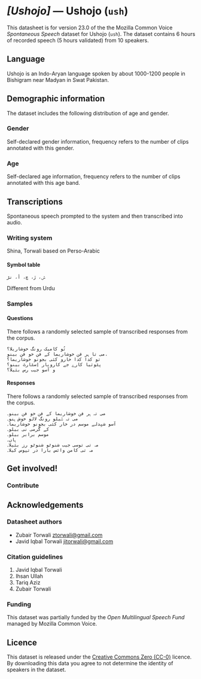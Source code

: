 # *[Ushojo]* &mdash; Ushojo (`ush`)
This datasheet is for version 23.0 of the the Mozilla Common Voice *Spontaneous Speech* dataset 
for Ushojo (`ush`). The dataset contains 6 hours of recorded
speech (5 hours validated) from 10 speakers.

## Language
Ushojo is an Indo-Aryan language spoken by about 1000-1200 people in Bishigram near Madyan in Swat Pakistan.
<!-- {{LANGUAGE_DESCRIPTION}} -->
<!-- Provide a brief (1-2 paragraph) description of your language -->

## Demographic information
The dataset includes the following distribution of age and gender.
<!-- You can get a lot of the information in this section from https://analyzer.cv-toolbox.web.tr/browse -->

### Gender
Self-declared gender information, frequency refers to the number of clips annotated with this gender.
<!-- {{GENDER_TABLE}} -->
<!-- @ AUTOMATICALLY GENERATED @ -->
<!-- | Gender | Frequency |
|--------|-----------|
| male, masculine | ? |
| undeclared | ? |
| female, feminine | ? | -->

### Age
Self-declared age information, frequency refers to the number of clips annotated with this age band.
<!-- {{AGE_TABLE}} -->
<!-- @ AUTOMATICALLY GENERATED @ -->
<!-- | Age band | Frequency |
|----------|-----------|
| teens | ? |
| twenties | ? |
| thirties | ? |
| fourties | ? |
| fifties | ? |
   ...if other age ranges are present in your data, add rows... -->

## Transcriptions
Spontaneous speech prompted to the system and then transcribed into audio.
<!-- {{TRANSCRIPTIONS_DESCRIPTION}} -->
<!-- A description of the transcription system used -->

### Writing system
Shina, Torwali based on Perso-Arabic
<!-- {{WRITING_SYSTEM_DESCRIPTION}} -->
<!-- @ OPTIONAL @ -->
<!-- A description of the writing system (or writing systems) used in the text corpus -->

#### Symbol table
```ݜ، ڙ، ڇ، أ، نڑ ```

Different from Urdu
<!-- {{ALPHABET_TABLE}} -->
<!-- @ OPTIONAL @ -->
<!-- If the writing system is alphabetic, you can include the valid alphabet here -->

### Samples

#### Questions
There follows a randomly selected sample of transcribed responses from the corpus.
```
تُو کامیک رونگ خوشاریلا؟
می تا ہر فن خوشاریما کے فن خو فن بینو.
تو کدا کدا خارو کئی بجونو خوشاریما؟
پٹوئیا کارے جے کاروبار اِسٹارٹ بینو؟
و آسو جیب رس بئیلا؟
```
<!-- {{QUESTIONS_SAMPLE}} -->

#### Responses
There follows a randomly selected sample of transcribed responses from the corpus.
```
می تہ ہر فن خوشاریما کے فن خو فن بینو۔
می تہ ݜیلو رونگ لالو خوش ہنو۔
آسو شیِدلے موسم در خار کئی بجونو خوشاریما۔
کے گرمی نی بیلو۔
موسم برابر بیلو۔
ہاں۔
مہ تی توسی جیب شنوٹو شنوٹو رز بئیلا۔
مہ تی کامن وائس بارا در تپوس کیلا۔
```
<!-- {{TRANSCRIPTIONS_SAMPLE}} -->

## Get involved!

### Contribute
<!-- {{CONTRIBUTE_LINKS_LIST}} -->
<!-- Here you can include links for how to contribute to the dataset -->

## Acknowledgements

### Datasheet authors
* Zubair Torwali <ztorwali@gmail.com> 
* Javid Iqbal Torwali <jitorwali@gmail.com>
<!-- {{DATASHEET_AUTHORS_LIST}} -->
<!-- A list in the format of: Your Name <email@email.com> -->

### Citation guidelines
1. Javid Iqbal Torwali 
2. Ihsan Ullah  
3. Tariq Aziz  
4. Zubair Torwali
<!-- {{CITATION_DESCRIPTION}} -->
<!-- @ OPTIONAL @ -->
<!-- If you published a paper and would like people to cite it, you can include the BiBTeX here -->

### Funding
This dataset was partially funded by the *Open Multilingual Speech Fund* managed by Mozilla Common Voice.
<!-- {{FUNDING_DESCRIPTION}} -->
<!-- @ OPTIONAL @ -->
<!-- If you received any funding, you can include the acknowledgement here -->

## Licence
This dataset is released under the [Creative Commons Zero (CC-0)](https://creativecommons.org/public-domain/cc0/) licence. By downloading this data
you agree to not determine the identity of speakers in the dataset.